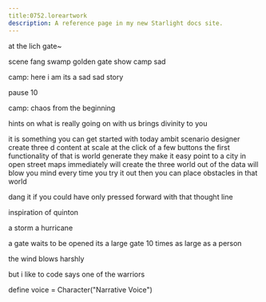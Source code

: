 ```yaml
---
title:0752.loreartwork
description: A reference page in my new Starlight docs site.
---
```

at the lich gate~
        
scene fang swamp golden gate
show camp sad

camp: 
here i am
its a sad sad story 

pause 10

camp: 
chaos from the beginning

hints on what is really going on with us 
brings divinity to you

it is something you can get started with today 
ambit scenario designer 
create three d content at scale at the click of a few buttons 
the first functionality of that is world generate 
they make it easy 
point to a city in open street maps 
immediately 
will create the three world out of the data
will blow you mind 
every time you try it out 
then you can place obstacles in that world 

dang it
if you could have only pressed forward with that thought line 

inspiration of quinton 

a storm 
a hurricane 

a gate waits to be opened 
its a large gate 
10 times as large as a person

the wind blows harshly 

but i like to code 
says one of the warriors 




define voice = Character("Narrative Voice")
